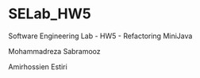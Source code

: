 # SELab_HW5

Software Engineering Lab - HW5 - Refactoring MiniJava

Mohammadreza Sabramooz

Amirhossien Estiri
